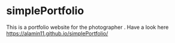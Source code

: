 # simplePortfolio
This is a portfolio website for the photographer .
Have a look here  https://alamin11.github.io/simplePortfolio/
